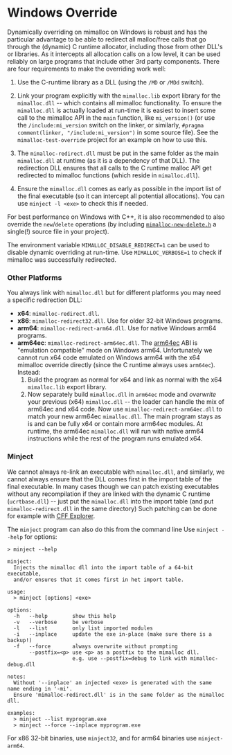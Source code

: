# Windows Override

<span id="override_on_windows">Dynamically overriding on mimalloc on Windows</span> 
is robust and has the particular advantage to be able to redirect all malloc/free calls 
that go through the (dynamic) C runtime allocator, including those from other DLL's or 
libraries. As it intercepts all allocation calls on a low level, it can be used reliably 
on large programs that include other 3rd party components.
There are four requirements to make the overriding work well:

1. Use the C-runtime library as a DLL (using the `/MD` or `/MDd` switch).

2. Link your program explicitly with the `mimalloc.lib` export library for
   the `mimalloc.dll` -- which contains all mimalloc functionality.
   To ensure the `mimalloc.dll` is actually loaded at run-time it is easiest 
   to insert some call to the mimalloc API in the `main` function, like `mi_version()`
   (or use the `/include:mi_version` switch on the linker, or
   similarly, `#pragma comment(linker, "/include:mi_version")` in some source file). 
   See the `mimalloc-test-override` project for an example on how to use this. 

3. The `mimalloc-redirect.dll` must be put in the same folder as the main 
   `mimalloc.dll` at runtime (as it is a dependency of that DLL).
   The redirection DLL ensures that all calls to the C runtime malloc API get 
   redirected to mimalloc functions (which reside in `mimalloc.dll`).

4. Ensure the `mimalloc.dll` comes as early as possible in the import
   list of the final executable (so it can intercept all potential allocations).
   You can use `minject -l <exe>` to check this if needed.

For best performance on Windows with C++, it
is also recommended to also override the `new`/`delete` operations (by including
[`mimalloc-new-delete.h`](../include/mimalloc-new-delete.h) 
a single(!) source file in your project).

The environment variable `MIMALLOC_DISABLE_REDIRECT=1` can be used to disable dynamic
overriding at run-time. Use `MIMALLOC_VERBOSE=1` to check if mimalloc was successfully 
redirected.

### Other Platforms

You always link with `mimalloc.dll` but for different platforms you may 
need a specific redirection DLL:

- __x64__: `mimalloc-redirect.dll`.
- __x86__: `mimalloc-redirect32.dll`. Use for older 32-bit Windows programs.
- __arm64__: `mimalloc-redirect-arm64.dll`. Use for native Windows arm64 programs.
- __arm64ec__: `mimalloc-redirect-arm64ec.dll`. The [arm64ec] ABI is "emulation compatible" 
  mode on Windows arm64. Unfortunately we cannot run x64 code emulated on Windows arm64 with
  the x64 mimalloc override directly (since the C runtime always uses `arm64ec`). Instead:
  1. Build the program as normal for x64 and link as normal with the x64 
     `mimalloc.lib` export library.
  2. Now separately build `mimalloc.dll` in `arm64ec` mode and _overwrite_ your
     previous (x64) `mimalloc.dll` -- the loader can handle the mix of arm64ec
     and x64 code. Now use `mimalloc-redirect-arm64ec.dll` to match your new
     arm64ec `mimalloc.dll`. The main program stays as is and can be fully x64 
     or contain more arm64ec modules. At runtime, the arm64ec `mimalloc.dll` will
     run with native arm64 instructions while the rest of the program runs emulated x64.

[arm64ec]: https://learn.microsoft.com/en-us/windows/arm/arm64ec


### Minject

We cannot always re-link an executable with `mimalloc.dll`, and similarly, we 
cannot always ensure that the DLL comes first in the import table of the final executable.
In many cases though we can patch existing executables without any recompilation
if they are linked with the dynamic C runtime (`ucrtbase.dll`) -- just put the 
`mimalloc.dll` into the import table (and put `mimalloc-redirect.dll` in the same 
directory) Such patching can be done for example with [CFF Explorer](https://ntcore.com/?page_id=388).

The `minject` program can also do this from the command line
Use `minject --help` for options:

```
> minject --help

minject:
  Injects the mimalloc dll into the import table of a 64-bit executable,
  and/or ensures that it comes first in het import table.

usage:
  > minject [options] <exe>

options:
  -h   --help        show this help
  -v   --verbose     be verbose
  -l   --list        only list imported modules
  -i   --inplace     update the exe in-place (make sure there is a backup!)
  -f   --force       always overwrite without prompting
       --postfix=<p> use <p> as a postfix to the mimalloc dll.
                     e.g. use --postfix=debug to link with mimalloc-debug.dll

notes:
  Without '--inplace' an injected <exe> is generated with the same name ending in '-mi'.
  Ensure 'mimalloc-redirect.dll' is in the same folder as the mimalloc dll.

examples:
  > minject --list myprogram.exe
  > minject --force --inplace myprogram.exe
```  

For x86 32-bit binaries, use `minject32`, and for arm64 binaries use `minject-arm64`.

